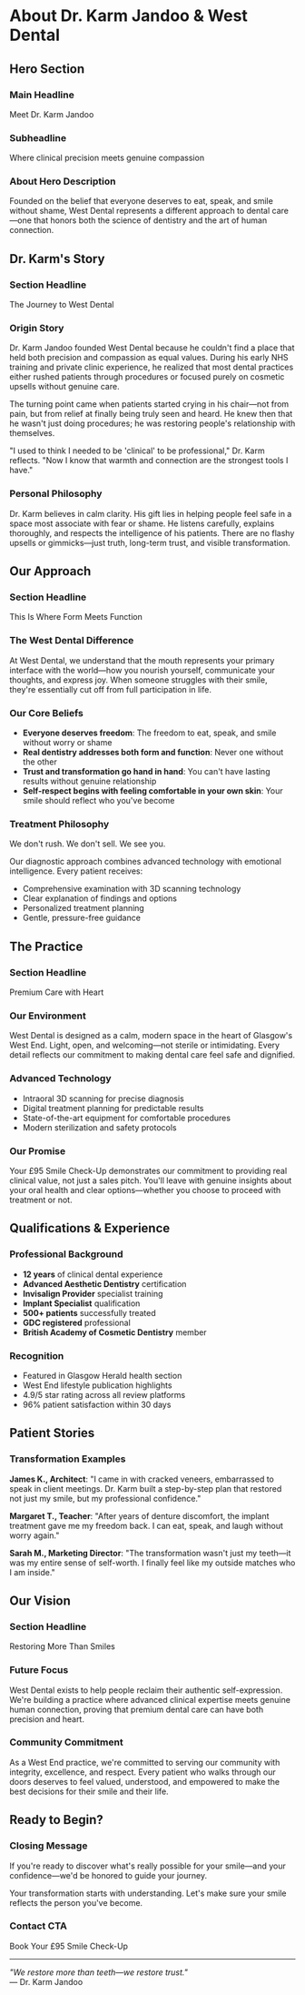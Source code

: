 # About Dr. Karm Jandoo & West Dental

## Hero Section

### Main Headline
Meet Dr. Karm Jandoo

### Subheadline
Where clinical precision meets genuine compassion

### About Hero Description
Founded on the belief that everyone deserves to eat, speak, and smile without shame, West Dental represents a different approach to dental care—one that honors both the science of dentistry and the art of human connection.

## Dr. Karm's Story

### Section Headline
The Journey to West Dental

### Origin Story
Dr. Karm Jandoo founded West Dental because he couldn't find a place that held both precision and compassion as equal values. During his early NHS training and private clinic experience, he realized that most dental practices either rushed patients through procedures or focused purely on cosmetic upsells without genuine care.

The turning point came when patients started crying in his chair—not from pain, but from relief at finally being truly seen and heard. He knew then that he wasn't just doing procedures; he was restoring people's relationship with themselves.

"I used to think I needed to be 'clinical' to be professional," Dr. Karm reflects. "Now I know that warmth and connection are the strongest tools I have."

### Personal Philosophy
Dr. Karm believes in calm clarity. His gift lies in helping people feel safe in a space most associate with fear or shame. He listens carefully, explains thoroughly, and respects the intelligence of his patients. There are no flashy upsells or gimmicks—just truth, long-term trust, and visible transformation.

## Our Approach

### Section Headline
This Is Where Form Meets Function

### The West Dental Difference
At West Dental, we understand that the mouth represents your primary interface with the world—how you nourish yourself, communicate your thoughts, and express joy. When someone struggles with their smile, they're essentially cut off from full participation in life.

### Our Core Beliefs
- **Everyone deserves freedom**: The freedom to eat, speak, and smile without worry or shame
- **Real dentistry addresses both form and function**: Never one without the other
- **Trust and transformation go hand in hand**: You can't have lasting results without genuine relationship
- **Self-respect begins with feeling comfortable in your own skin**: Your smile should reflect who you've become

### Treatment Philosophy
We don't rush. We don't sell. We see you.

Our diagnostic approach combines advanced technology with emotional intelligence. Every patient receives:
- Comprehensive examination with 3D scanning technology
- Clear explanation of findings and options
- Personalized treatment planning
- Gentle, pressure-free guidance

## The Practice

### Section Headline
Premium Care with Heart

### Our Environment
West Dental is designed as a calm, modern space in the heart of Glasgow's West End. Light, open, and welcoming—not sterile or intimidating. Every detail reflects our commitment to making dental care feel safe and dignified.

### Advanced Technology
- Intraoral 3D scanning for precise diagnosis
- Digital treatment planning for predictable results
- State-of-the-art equipment for comfortable procedures
- Modern sterilization and safety protocols

### Our Promise
Your £95 Smile Check-Up demonstrates our commitment to providing real clinical value, not just a sales pitch. You'll leave with genuine insights about your oral health and clear options—whether you choose to proceed with treatment or not.

## Qualifications & Experience

### Professional Background
- **12 years** of clinical dental experience
- **Advanced Aesthetic Dentistry** certification
- **Invisalign Provider** specialist training
- **Implant Specialist** qualification
- **500+ patients** successfully treated
- **GDC registered** professional
- **British Academy of Cosmetic Dentistry** member

### Recognition
- Featured in Glasgow Herald health section
- West End lifestyle publication highlights
- 4.9/5 star rating across all review platforms
- 96% patient satisfaction within 30 days

## Patient Stories

### Transformation Examples
**James K., Architect**: "I came in with cracked veneers, embarrassed to speak in client meetings. Dr. Karm built a step-by-step plan that restored not just my smile, but my professional confidence."

**Margaret T., Teacher**: "After years of denture discomfort, the implant treatment gave me my freedom back. I can eat, speak, and laugh without worry again."

**Sarah M., Marketing Director**: "The transformation wasn't just my teeth—it was my entire sense of self-worth. I finally feel like my outside matches who I am inside."

## Our Vision

### Section Headline
Restoring More Than Smiles

### Future Focus
West Dental exists to help people reclaim their authentic self-expression. We're building a practice where advanced clinical expertise meets genuine human connection, proving that premium dental care can have both precision and heart.

### Community Commitment
As a West End practice, we're committed to serving our community with integrity, excellence, and respect. Every patient who walks through our doors deserves to feel valued, understood, and empowered to make the best decisions for their smile and their life.

## Ready to Begin?

### Closing Message
If you're ready to discover what's really possible for your smile—and your confidence—we'd be honored to guide your journey.

Your transformation starts with understanding. Let's make sure your smile reflects the person you've become.

### Contact CTA
Book Your £95 Smile Check-Up

---

*"We restore more than teeth—we restore trust."*  
— Dr. Karm Jandoo
